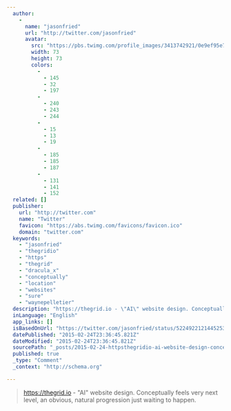 ```yaml
---
  author: 
    - 
      name: "jasonfried"
      url: "http://twitter.com/jasonfried"
      avatar: 
        src: "https://pbs.twimg.com/profile_images/3413742921/0e9ef95e76c4a965b9b177fa2267d6c1_bigger.png"
        width: 73
        height: 73
        colors: 
          - 
            - 145
            - 32
            - 197
          - 
            - 240
            - 243
            - 244
          - 
            - 15
            - 13
            - 19
          - 
            - 185
            - 185
            - 187
          - 
            - 131
            - 141
            - 152
  related: []
  publisher: 
    url: "http://twitter.com"
    name: "Twitter"
    favicon: "https://abs.twimg.com/favicons/favicon.ico"
    domain: "twitter.com"
  keywords: 
    - "jasonfried"
    - "thegridio"
    - "https"
    - "thegrid"
    - "dracula_x"
    - "conceptually"
    - "location"
    - "websites"
    - "sure"
    - "waynepelletier"
  description: "https://thegrid.io - \"AI\" website design. Conceptually feels very next level, an obvious, natural progression just waiting to happen."
  inLanguage: "English"
  app_links: []
  isBasedOnUrl: "https://twitter.com/jasonfried/status/522492212144525312"
  datePublished: "2015-02-24T23:36:45.821Z"
  dateModified: "2015-02-24T23:36:45.821Z"
  sourcePath: "_posts/2015-02-24-httpsthegridio-ai-website-design-conceptually-feels.md"
  published: true
  _type: "Comment"
  _context: "http://schema.org"

---
```

> https://thegrid.io - "AI" website design. Conceptually feels very next level, an obvious, natural progression just waiting to happen.